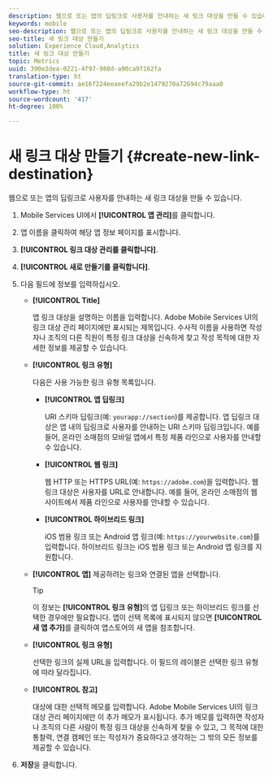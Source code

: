 ```yaml
---
description: 웹으로 또는 앱의 딥링크로 사용자를 안내하는 새 링크 대상을 만들 수 있습니다.
keywords: mobile
seo-description: 웹으로 또는 앱의 딥링크로 사용자를 안내하는 새 링크 대상을 만들 수 있습니다.
seo-title: 새 링크 대상 만들기
solution: Experience Cloud,Analytics
title: 새 링크 대상 만들기
topic: Metrics
uuid: 390e3dea-0221-4f97-980d-a90ca9f162fa
translation-type: ht
source-git-commit: ae16f224eeaeefa29b2e1479270a72694c79aaa0
workflow-type: ht
source-wordcount: '417'
ht-degree: 100%

---
```



# 새 링크 대상 만들기 {#create-new-link-destination}

웹으로 또는 앱의 딥링크로 사용자를 안내하는 새 링크 대상을 만들 수 있습니다.

1. Mobile Services UI에서 **[!UICONTROL 앱 관리]**&#x200B;를 클릭합니다.
1. 앱 이름을 클릭하여 해당 앱 정보 페이지를 표시합니다.
1. **[!UICONTROL 링크 대상 관리를 클릭합니다]**.
1. **[!UICONTROL 새로 만들기를 클릭합니다]**.
1. 다음 필드에 정보를 입력하십시오.
   * **[!UICONTROL Title]**

      앱 링크 대상을 설명하는 이름을 입력합니다. Adobe Mobile Services UI의 링크 대상 관리 페이지에만 표시되는 제목입니다. 수사적 이름을 사용하면 작성자나 조직의 다른 직원이 특정 링크 대상을 신속하게 찾고 작성 목적에 대한 자세한 정보를 제공할 수 있습니다.

   * **[!UICONTROL 링크 유형]**

      다음은 사용 가능한 링크 유형 목록입니다.

      * **[!UICONTROL 앱 딥링크]**

         URI 스키마 딥링크(예: `yourapp://section`)를 제공합니다. 앱 딥링크 대상은 앱 내의 딥링크로 사용자를 안내하는 URI 스키마 딥링크입니다. 예를 들어, 온라인 소매점의 모바일 앱에서 특정 제품 라인으로 사용자를 안내할 수 있습니다.

      * **[!UICONTROL 웹 링크]**

         웹 HTTP 또는 HTTPS URL(예: `https://adobe.com`)을 입력합니다. 웹 링크 대상은 사용자를 URL로 안내합니다. 예를 들어, 온라인 소매점의 웹 사이트에서 제품 라인으로 사용자를 안내할 수 있습니다.

      * **[!UICONTROL 하이브리드 링크]**

         iOS 범용 링크 또는 Android 앱 링크(예: `https://yourwebsite.com`)를 입력합니다. 하이브리드 링크는 iOS 범용 링크 또는 Android 앱 링크를 지원합니다.
   * **[!UICONTROL 앱]**
제공하려는 링크와 연결된 앱을 선택합니다.

      >[!TIP]
      >
      >이 정보는 **[!UICONTROL 링크 유형]**&#x200B;의 앱 딥링크 또는 하이브리드 링크를 선택한 경우에만 필요합니다. 앱이 선택 목록에 표시되지 않으면 **[!UICONTROL 새 앱 추가]**&#x200B;를 클릭하여 앱스토어의 새 앱을 참조합니다.

   * **[!UICONTROL 링크 유형]**

      선택한 링크의 실제 URL을 입력합니다. 이 필드의 레이블은 선택한 링크 유형에 따라 달라집니다.

   * **[!UICONTROL 참고]**

      대상에 대한 선택적 메모를 입력합니다. Adobe Mobile Services UI의 링크 대상 관리 페이지에만 이 추가 메모가 표시됩니다. 추가 메모를 입력하면 작성자나 조직의 다른 사람이 특정 링크 대상을 신속하게 찾을 수 있고, 그 목적에 대한 통찰력, 연결 캠페인 또는 작성자가 중요하다고 생각하는 그 밖의 모든 정보를 제공할 수 있습니다.


1. **저장**&#x200B;을 클릭합니다.
